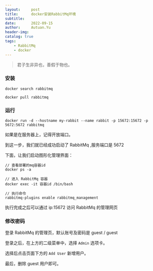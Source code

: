 ```yaml
---
layout:     post
title:      docker安装RabbitMq环境
subtitle:   
date:       2022-09-15
author:     Autuan.Yu
header-img:
catalog: true
tags:
    - RabbitMq
    - docker
---
```


> 君子生非异也，善假于物也。

### 安装
````
docker search rabbitmq

docker pull rabbitmq
````
### 运行
````
docker run -d --hostname my-rabbit --name rabbit -p 15672:15672 -p 5672:5672 rabbitmq
````

如果是在服务器上，记得开放端口。  

到这一步，我们就已经成功启动了 RabbitMq ,服务端口是 5672  

下面，让我们启动图形化管理界面：  

````
// 查看部署的mq容器id
docker ps -a

// 进入 RabbitMq 容器
docker exec -it 容器id /bin/bash

// 执行命令
rabbitmq-plugins enable rabbitmq_management
````
执行完成之后可以通过 ip:15672 访问 RabbitMq 的管理网页


### 修改密码
登录 RabbitMq 的管理页，默认账号及密码是 guest / guest

登录之后，在上方的二级菜单中，选择 `Admin` 选项卡。 

选择后点击页面下方的 `Add User` 新增用户。

最后，删除 guest 用户即可。